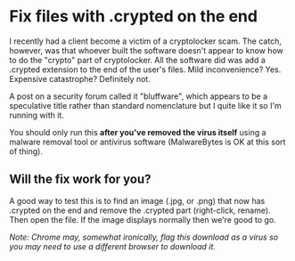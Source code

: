 # Fix files with .crypted on the end

I recently had a client become a victim of a cryptolocker scam. The catch, however, was that whoever built the software doesn't appear to know how to do the "crypto" part of cryptolocker. All the software did was add a .crypted extension to the end of the user's files. Mild inconvenience? Yes. Expensive catastrophe? Definitely not.

A post on a security forum called it "bluffware", which appears to be a speculative title rather than standard nomenclature but I quite like it so I'm running with it.

You should only run this **after you've removed the virus itself** using a malware removal tool or antivirus software (MalwareBytes is OK at this sort of thing).

## Will the fix work for you?

A good way to test this is to find an image (.jpg, or .png) that now has .crypted on the end and remove the .crypted part (right-click, rename). Then open the file. If the image displays normally then we're good to go.

_Note: Chrome may, somewhat ironically, flag this download as a virus so you may need to use a different browser to download it._
